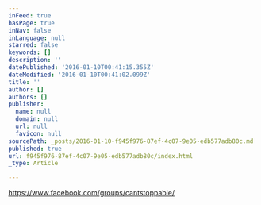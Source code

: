 ```yaml
---
inFeed: true
hasPage: true
inNav: false
inLanguage: null
starred: false
keywords: []
description: ''
datePublished: '2016-01-10T00:41:15.355Z'
dateModified: '2016-01-10T00:41:02.099Z'
title: ''
author: []
authors: []
publisher:
  name: null
  domain: null
  url: null
  favicon: null
sourcePath: _posts/2016-01-10-f945f976-87ef-4c07-9e05-edb577adb80c.md
published: true
url: f945f976-87ef-4c07-9e05-edb577adb80c/index.html
_type: Article

---
```

https://www.facebook.com/groups/cantstoppable/